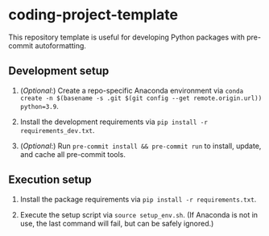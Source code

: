 # coding-project-template

This repository template is useful for developing Python packages with pre-commit autoformatting.

## Development setup

1. (*Optional*:) Create a repo-specific Anaconda environment via `conda create -n $(basename -s .git $(git config --get remote.origin.url)) python=3.9`.

1. Install the development requirements via `pip install -r requirements_dev.txt`.

1. (*Optional*:) Run `pre-commit install && pre-commit run` to install, update, and cache all pre-commit tools.

## Execution setup

1. Install the package requirements via `pip install -r requirements.txt`.

1. Execute the setup script via `source setup_env.sh`. (If Anaconda is not in use, the last command will fail, but can be safely ignored.)
